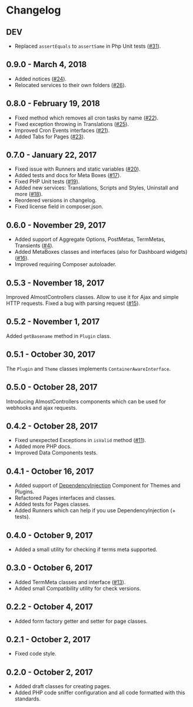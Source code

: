 # Changelog

## DEV
* Replaced `assertEquals` to `assertSame` in Php Unit tests ([#31](https://github.com/korobochkin/wp-kit/issues/31)).

## 0.9.0 - March 4, 2018

* Added notices ([#24](https://github.com/korobochkin/wp-kit/issues/24)).
* Relocated services to their own folders ([#26](https://github.com/korobochkin/wp-kit/issues/26)).

## 0.8.0 - February 19, 2018

* Fixed method which removes all cron tasks by name ([#22](https://github.com/korobochkin/wp-kit/issues/22)).
* Fixed exception throwing in Translations ([#25](https://github.com/korobochkin/wp-kit/issues/25)).
* Improved Cron Events interfaces ([#21](https://github.com/korobochkin/wp-kit/issues/21)).
* Added Tabs for Pages ([#23](https://github.com/korobochkin/wp-kit/issues/23)).

## 0.7.0 - January 22, 2017

* Fixed issue with Runners and static variables ([#20](https://github.com/korobochkin/wp-kit/issues/20)).
* Added tests and docs for Meta Boxes ([#17](https://github.com/korobochkin/wp-kit/issues/17)).
* Fixed PHP Unit tests ([#19](https://github.com/korobochkin/wp-kit/issues/19)).
* Added new services: Translations, Scripts and Styles, Uninstall and more ([#18](https://github.com/korobochkin/wp-kit/issues/18)).
* Reordered versions in changelog.
* Fixed license field in composer.json.

## 0.6.0 - November 29, 2017

* Added support of Aggregate Options, PostMetas, TermMetas, Transients ([#4](https://github.com/korobochkin/wp-kit/issues/4)).
* Added MetaBoxes classes and interfaces (also for Dashboard widgets) ([#16](https://github.com/korobochkin/wp-kit/issues/16)).
* Improved requiring Composer autoloader.

## 0.5.3 - November 18, 2017

Improved AlmostControllers classes. Allow to use it for Ajax and simple HTTP requests. Fixed a bug with parsing request ([#15](https://github.com/korobochkin/wp-kit/issues/15)).

## 0.5.2 - November 1, 2017

Added `getBasename` method in `Plugin` class. 

## 0.5.1 - October 30, 2017

The `Plugin` and `Theme` classes implements `ContainerAwareInterface`.

## 0.5.0 - October 28, 2017

Introducing AlmostControllers components which can be used for webhooks and ajax requests.

## 0.4.2 - October 28, 2017

* Fixed unexpected Exceptions in `isValid` method ([#11](https://github.com/korobochkin/wp-kit/issues/11)).
* Added more PHP docs.
* Improved Data Components tests.

## 0.4.1 - October 16, 2017

* Added support of [DependencyInjection](https://symfony.com/doc/current/components/dependency_injection.html) Component for Themes and Plugins.
* Refactored Pages interfaces and classes.
* Added tests for Pages classes.
* Added Runners which can help if you use DependencyInjection (+ tests).

## 0.4.0 - October 9, 2017

* Added a small utility for checking if terms meta supported.
 
## 0.3.0 - October 6, 2017

* Added TermMeta classes and interface ([#13](https://github.com/korobochkin/wp-kit/issues/13)).
* Added small Compatibility utility for check versions.

## 0.2.2 - October 4, 2017

* Added form factory getter and setter for page classes.

## 0.2.1 - October 2, 2017

* Fixed code style.

## 0.2.0 - October 2, 2017

* Added draft classes for creating pages.
* Added PHP code sniffer configuration and all code formatted with this standards.
